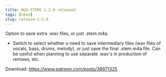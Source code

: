```yaml
---
title: NUO-STEMS 1.2.0 released
tags: [news]
slug: release-1-2-0
---
```


Option to save extra .wav files, or just .stem.m4a.

<!-- truncate -->

- Switch to select whether u need to save intermediary files (wav files of vocals, bass, drums, melody), or just save the final .stem.m4a file. Can be useful when planning to use separate .wav's in production of remixes, etc.

Download: https://www.patreon.com/posts/38971325
